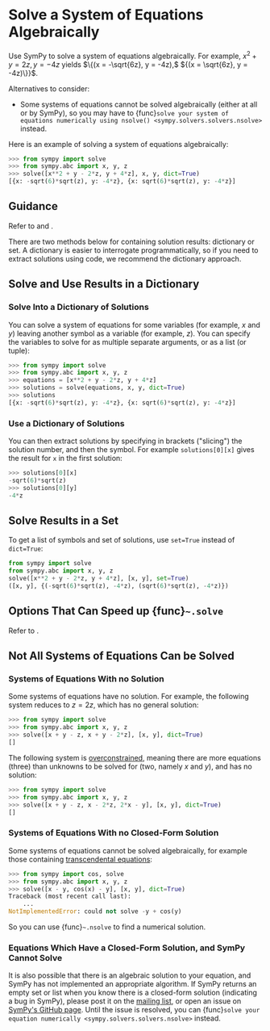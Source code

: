 # Solve a System of Equations Algebraically

Use SymPy to solve a system of equations algebraically. For example, $x^2 + y =
2z, y = -4z$ yields $\{(x = -\sqrt{6z}, y = -4z),$ ${(x = \sqrt{6z}, y =
-4z)\}}$.

Alternatives to consider:
- Some systems of equations cannot be solved algebraically (either at all or by
SymPy), so you may have to {func}`solve your system of equations numerically
using nsolve() <sympy.solvers.solvers.nsolve>` instead.

Here is an example of solving a system of equations algebraically:

```py
>>> from sympy import solve
>>> from sympy.abc import x, y, z
>>> solve([x**2 + y - 2*z, y + 4*z], x, y, dict=True)
[{x: -sqrt(6)*sqrt(z), y: -4*z}, {x: sqrt(6)*sqrt(z), y: -4*z}]
```

## Guidance

Refer to
[](solving-guidance.md#include-the-variable-to-be-solved-for-in-the-function-call)
and [](solving-guidance.md#ensure-consistent-formatting-from).

There are two methods below for containing solution results: dictionary or set.
A dictionary is easier to interrogate programmatically, so if you need to
extract solutions using code, we recommend the dictionary approach.

## Solve and Use Results in a Dictionary

### Solve Into a Dictionary of Solutions

You can solve a system of equations for some variables (for example, $x$ and
$y$) leaving another symbol as a variable (for example, $z$). You can specify
the variables to solve for as multiple separate arguments, or as a list (or
tuple):

```py
>>> from sympy import solve
>>> from sympy.abc import x, y, z
>>> equations = [x**2 + y - 2*z, y + 4*z]
>>> solutions = solve(equations, x, y, dict=True)
>>> solutions
[{x: -sqrt(6)*sqrt(z), y: -4*z}, {x: sqrt(6)*sqrt(z), y: -4*z}]
```

### Use a Dictionary of Solutions

You can then extract solutions by specifying in brackets ("slicing") the
solution number, and then the symbol. For example `solutions[0][x]` gives the
result for `x` in the first solution:

```py
>>> solutions[0][x]
-sqrt(6)*sqrt(z)
>>> solutions[0][y]
-4*z
```

## Solve Results in a Set

To get a list of symbols and set of solutions, use `set=True` instead of
`dict=True`:

```py
from sympy import solve
from sympy.abc import x, y, z
solve([x**2 + y - 2*z, y + 4*z], [x, y], set=True)
([x, y], {(-sqrt(6)*sqrt(z), -4*z), (sqrt(6)*sqrt(z), -4*z)})
```

## Options That Can Speed up {func}`~.solve`

Refer to [](solving-guidance.md#options-that-can-speed-up).

## Not All Systems of Equations Can be Solved

### Systems of Equations With no Solution

Some systems of equations have no solution. For example, the following system
reduces to $z = 2z$, which has no general solution:

```py
>>> from sympy import solve
>>> from sympy.abc import x, y, z
>>> solve([x + y - z, x + y - 2*z], [x, y], dict=True)
[]
```

The following system is
[overconstrained](https://en.wikipedia.org/wiki/Overdetermined_system), meaning
there are more equations (three) than unknowns to be solved for (two, namely $x$
and $y$), and has no solution:

```py
>>> from sympy import solve
>>> from sympy.abc import x, y, z
>>> solve([x + y - z, x - 2*z, 2*x - y], [x, y], dict=True)
[]
```

### Systems of Equations With no Closed-Form Solution

Some systems of equations cannot be solved algebraically, for example those
containing [transcendental
equations](https://en.wikipedia.org/wiki/Transcendental_equation):

```py
>>> from sympy import cos, solve
>>> from sympy.abc import x, y, z
>>> solve([x - y, cos(x) - y], [x, y], dict=True)
Traceback (most recent call last):
    ...
NotImplementedError: could not solve -y + cos(y)
```

So you can use {func}`~.nsolve` to find a numerical solution.

### Equations Which Have a Closed-Form Solution, and SymPy Cannot Solve

It is also possible that there is an algebraic solution to your equation, and
SymPy has not implemented an appropriate algorithm. If SymPy returns an empty
set or list when you know there is a closed-form solution (indicating a bug in
SymPy), please post it on the [mailing list](https://groups.google.com/g/sympy),
or open an issue on [SymPy's GitHub
page](https://github.com/sympy/sympy/issues). Until the issue is resolved, you
can {func}`solve your equation numerically <sympy.solvers.solvers.nsolve>`
instead.
